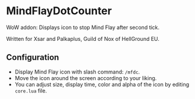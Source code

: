 MindFlayDotCounter
==================

WoW addon: Displays icon to stop Mind Flay after second tick.

Written for Xsar and Palkaplus, Guild of Nox of HellGround EU.

Configuration
-------------
* Display Mind Flay icon with slash command: `/mfdc`.
* Move the icon around the screen according to your liking.
* You can adjust size, display time, color and alpha of the icon by editing `core.lua` file.
